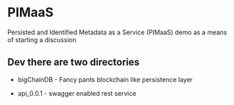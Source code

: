 # PIMaaS
Persisted and Identified Metadata as a Service (PIMaaS) demo as a means of starting a discussion 

## Dev there are two directories

 * bigChainDB - Fancy pants blockchain like persistence layer

 * api_0.0.1 - swagger enabled rest service


